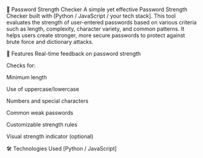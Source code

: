 🔐 Password Strength Checker
A simple yet effective Password Strength Checker built with [Python / JavaScript / your tech stack]. This tool evaluates the strength of user-entered passwords based on various criteria such as length, complexity, character variety, and common patterns. It helps users create stronger, more secure passwords to protect against brute force and dictionary attacks.

🚀 Features
Real-time feedback on password strength

Checks for:

Minimum length

Use of uppercase/lowercase

Numbers and special characters

Common weak passwords

Customizable strength rules

Visual strength indicator (optional)

🛠️ Technologies Used
[Python / JavaScript]
